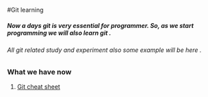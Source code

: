 #Git learning

##### Now a days git is very essential for programmer. So, as we start programming we will also learn git .
###### All git related study and experiment also some example will be here . 

### What we have now
1. [Git cheat sheet](/git-cheet-sheet.pdf)
